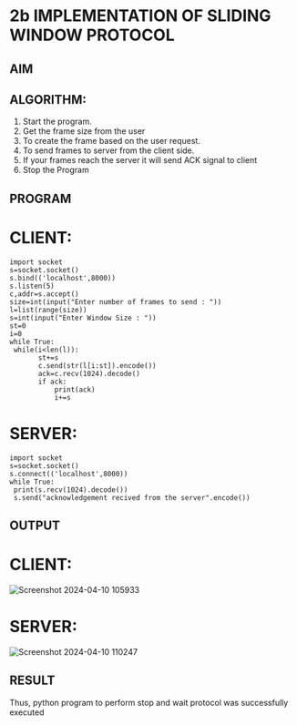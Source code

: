 # 2b IMPLEMENTATION OF SLIDING WINDOW PROTOCOL
## AIM
## ALGORITHM:
1. Start the program.
2. Get the frame size from the user
3. To create the frame based on the user request.
4. To send frames to server from the client side.
5. If your frames reach the server it will send ACK signal to client
6. Stop the Program
## PROGRAM
# CLIENT:
```
import socket
s=socket.socket()
s.bind(('localhost',8000))
s.listen(5)
c,addr=s.accept()
size=int(input("Enter number of frames to send : "))
l=list(range(size))
s=int(input("Enter Window Size : "))
st=0
i=0
while True:
 while(i<len(l)):
       st+=s
       c.send(str(l[i:st]).encode())
       ack=c.recv(1024).decode()
       if ack:
           print(ack)
           i+=s
```
# SERVER:
```
import socket
s=socket.socket()
s.connect(('localhost',8000))
while True: 
 print(s.recv(1024).decode())
 s.send("acknowledgement recived from the server".encode())
```
## OUTPUT
# CLIENT:
![Screenshot 2024-04-10 105933](https://github.com/Dharanya2005/2b_SLIDING_WINDOW_PROTOCOL/assets/145742468/da03a3e2-09d0-495f-bd05-0776d44b097c)
# SERVER:
![Screenshot 2024-04-10 110247](https://github.com/Dharanya2005/2b_SLIDING_WINDOW_PROTOCOL/assets/145742468/10ebd1ba-6f20-43bd-91c6-4ba684518016)


## RESULT
Thus, python program to perform stop and wait protocol was successfully executed
